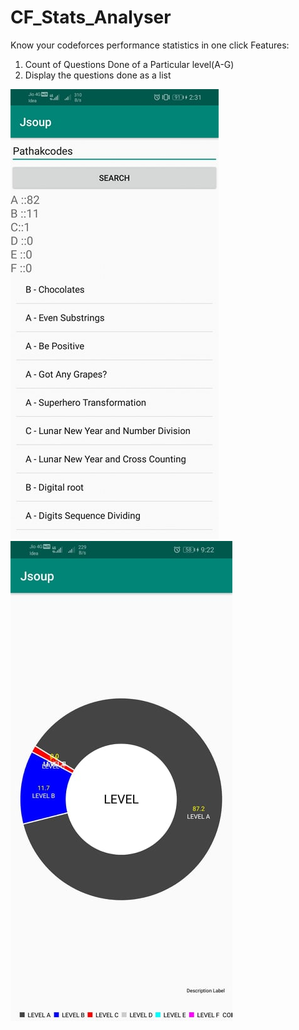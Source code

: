 # CF_Stats_Analyser
Know your codeforces performance statistics in one click
Features:
 1) Count of Questions Done of a Particular level(A-G)
 2) Display the questions done as a list
 
 
 
  <img src="pathak.jpg" width="400" height="700" style="width:auto; height:auto; width-max=100%;">
  <img src="chart.jpg" width="400" height="700" style="width:auto; height:auto; width-max=100%;">

